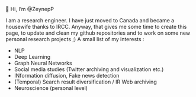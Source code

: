 👋 Hi, I’m @ZeynepP



I am a research engineer. I have just moved to Canada and became a housewife thanks to IRCC. Anyway, that gives me some time to create this page, 
to update and clean my github repositories and to work on some new personal research projects ;) 
A small list of my interests :
<ul>
  <li>NLP
    <li>Deep Learning
    <li>Graph Neural Networks 
   <li>Social media studies (Twitter archiving and visualization etc.)
     <li> INformation diffusion, Fake news detection
     <li>(Temporal) Search result diversification / IR Web archiving
       <li> Neuroscience (personal level)
</ul>
<!---
ZeynepP/ZeynepP is a ✨ special ✨ repository because its `README.md` (this file) appears on your GitHub profile.
You can click the Preview link to take a look at your changes.
--->
